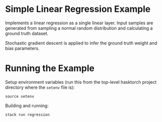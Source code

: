 # Simple Linear Regression Example

Implements a linear regression as a single linear layer. Input samples are 
generated from sampling a normal random distribution and calculating a
ground truth dataset.

Stochastic gradient descent is applied to infer the ground truth weight and
bias parameters.

# Running the Example

Setup environment variables (run this from the top-level hasktorch project 
directory where the `setenv` file is):

```
source setenv
```

Building and running:

```
stack run regression
```
